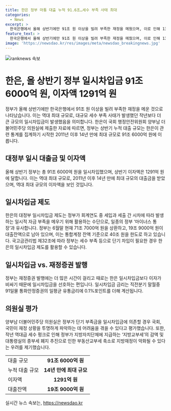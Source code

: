 ```yaml
---
title: 한은 정부 마통 대출 누적 91.6조…세수 부족 사태 최대
categories:
  - News
excerpt: >
  한국은행에서 올해 상반기에만 91조 원 이상을 빌려 부족한 재정을 메웠으며, 이로 인해 1300억 원의 역대 최대 이자액이 발생했다. 이러한 대규모 세수 부족 사태는 작년보다 더 심각한 것으로 나타났으며, 일시차입금은 14년 만에 최대 규모를 기록했다. 한은의 대정부 일시차입금 제도는 정부의 재정 부족을 메우기 위한 수단으로 활용되고 있으며, 이로 인해 국회와 국민이 재정 상황을 파악하는 데 어려움을 겪을 우려가 있다는 의견이 제기되고 있다. 또한, 지방교부세의 감액과 부동산교부세의 축소로 지방재정이 악화되는 우려가 나오고 있다. 양부남 더불어민주당 의원은 이에 대한 재정대책 마련을 촉구하고 있다.
feature_text: >
  한국은행에서 올해 상반기에만 91조 원 이상을 빌려 부족한 재정을 메웠으며, 이로 인해 1300억 원의 역대 최대 이자액이 발생했다. 이러한 대규모 세수 부족 사태는 작년보다 더 심각한 것으로 나타났으며, 일시차입금은 14년 만에 최대 규모를 기록했다. 한은의 대정부 일시차입금 제도는 정부의 재정 부족을 메우기 위한 수단으로 활용되고 있으며, 이로 인해 국회와 국민이 재정 상황을 파악하는 데 어려움을 겪을 우려가 있다는 의견이 제기되고 있다. 또한, 지방교부세의 감액과 부동산교부세의 축소로 지방재정이 악화되는 우려가 나오고 있다. 양부남 더불어민주당 의원은 이에 대한 재정대책 마련을 촉구하고 있다.
image: 'https://newsdao.kr/res/images/meta/newsdao_breakingnews.jpg'
---
```


<p><img src="https://newsdao.kr/res/images/meta/newsdao_breakingnews.jpg" alt="ranknews 속보" /></p>

<h1>한은, 올 상반기 정부 일시차입금 91조 6000억 원, 이자액 1291억 원</h1>

<p data-ke-size="size16">정부가 올해 상반기에만 한국은행에서 91조 원 이상을 빌려 부족한 재정을 메운 것으로 나타났습니다. 이는 역대 최대 규모로, 대규모 세수 부족 사태가 발생했던 작년보다 더 큰 규모의 일시차입금이 발생했음을 의미합니다. 한은이 국회 행정안전위원회 양부남 더불어민주당 의원실에 제출한 자료에 따르면, 정부는 상반기 누적 대출 규모는 한은이 관련 통계를 집계하기 시작한 2011년 이후 14년 만에 최대 규모로 91조 6000억 원에 이릅니다.</p>

<h2>대정부 일시 대출금 및 이자액</h2>

<p data-ke-size="size16">올해 상반기 정부는 총 91조 6000억 원을 일시차입했으며, 상반기 이자액은 1291억 원에 달합니다. 이는 역대 최대 규모로, 2011년 이후 14년 만에 최대 규모의 대출금을 받았으며, 역대 최대 규모의 이자액을 보인 것입니다.</p>

<h2>일시차입금 제도</h2>

<p data-ke-size="size16">한은의 대정부 일시차입금 제도는 정부가 회계연도 중 세입과 세출 간 시차에 따라 발생하는 일시적 자금 부족을 메우기 위해 활용하는 수단으로, 일종의 정부 ‘마이너스 통장’과 유사합니다. 정부는 6월말 현재 71조 7000억 원을 상환하고, 19조 9000억 원이 대출잔액으로 남아 있으며, 이는 통합계정 잔액 기준으로 40조 원을 한도로 하고 있습니다. 국고금관리법 제32조에 따라 정부는 세수 부족 등으로 단기 차입이 필요한 경우 한은의 일시차입금 제도를 활용할 수 있습니다.</p>

<h2>일시차입금 vs. 재정증권 발행</h2>

<p data-ke-size="size16">정부는 재정증권 발행에는 더 많은 시간이 걸리고 때로는 한은 일시차입금보다 이자가 비싸기 때문에 일시차입금을 선호하는 편입니다. 일시차입금 금리는 직전분기 말월중 91일물 통화안정증권의 일평균 유통금리에 0.1%포인트를 더해 계산됩니다.</p>

<h2>의원실 평가</h2>

<p data-ke-size="size16">양부남 더불어민주당 의원실은 정부가 단기 부족금을 일시차입금에 의존할 경우 국회, 국민이 재정 상황을 투명하게 파악하는 데 어려움을 겪을 수 있다고 평가했습니다. 또한, 작년 역대급 세수 펑크로 인해 정부가 지방자치단체에 지급하는 ‘지방교부세’의 감액 및 대통령실의 종부세 폐지 추진으로 인한 부동산교부세 축소로 지방재정이 악화될 수 있다는 우려를 제기했습니다.</p>

<table>
    <tr>
        <td>대출 규모</td>
        <td style="text-align: center; height: 17px;"><b>91조 6000억 원</b></td>
    </tr>
    <tr>
        <td>누적 대출 규모</td>
        <td style="text-align: center; height: 17px;"><b>14년 만에 최대 규모</b></td>
    </tr>
    <tr>
        <td>이자액</td>
        <td style="text-align: center; height: 17px;"><b>1291억 원</b></td>
    </tr>
    <tr>
        <td>대출잔액</td>
        <td style="text-align: center; height: 17px;"><b>19조 9000억 원</b></td>
    </tr>
</table>
실시간 뉴스 속보는, <a href="https://newsdao.kr" rel="dofollow">https://newsdao.kr</a>


